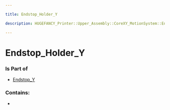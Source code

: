 ```yaml
---

title: Endstop_Holder_Y

description: HUGEFANCY_Printer::Upper_Assembly::CoreXY_MotionSystem::Endstop_Y::Endstop_Holder_Y

---
```

# Endstop_Holder_Y
<script>
    var geoarray = '{"Endstop_Holder_Y": {}}';
</script>
<script>
    var basepath = '/assets/HUGEFANCY_Printer/Upper_Assembly/CoreXY_MotionSystem/Endstop_Y/';
</script>
<link rel="stylesheet" href="/css/container.css">

<div id="container"></div>

<!-- these are the required scripts for the three.js scene -->
<script src="/lib/three.min.js"></script>
<script src="/lib/OrbitControls.js"></script>
<script src="/lib/RectAreaLightUniformsLib.js"></script>
<!-- this is your app's lib file -->
<script src="/lib/triceratops_app.js"></script>
### Is Part of
- [Endstop_Y](../Endstop_Y)  

### Contains:
- [](./Endstop_Holder_Y/)

